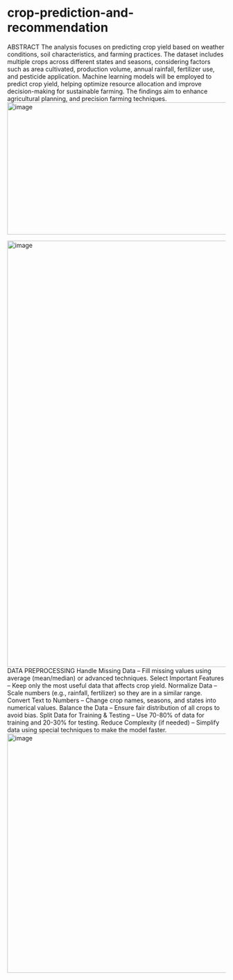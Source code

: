 # crop-prediction-and-recommendation
ABSTRACT
The analysis focuses on predicting crop yield based on weather conditions, soil characteristics, and farming practices.
 The dataset includes multiple crops across different states and seasons, considering factors such as area cultivated, production volume, annual rainfall, fertilizer use, and pesticide application. 
Machine learning models will be employed to predict crop yield, helping optimize resource allocation and improve decision-making for sustainable farming. 
The findings aim to enhance agricultural planning, and precision farming techniques.
<img width="3498" height="304" alt="image" src="https://github.com/user-attachments/assets/2ec41f0f-f9dd-40c4-9ed5-a68a8cbf80c9" />

<img width="1304" height="980" alt="image" src="https://github.com/user-attachments/assets/65614ddc-b701-4410-b70a-4e2ad5f1cb1b" />
DATA PREPROCESSING
Handle Missing Data – Fill missing values using average (mean/median) or advanced techniques.
Select Important Features – Keep only the most useful data that affects crop yield.
Normalize Data – Scale numbers (e.g., rainfall, fertilizer) so they are in a similar range.
Convert Text to Numbers – Change crop names, seasons, and states into numerical values.
Balance the Data – Ensure fair distribution of all crops to avoid bias.
Split Data for Training & Testing – Use 70-80% of data for training and 20-30% for testing.
Reduce Complexity (if needed) – Simplify data using special techniques to make the model faster.
<img width="1519" height="550" alt="image" src="https://github.com/user-attachments/assets/246e4e1b-2812-4f21-9c6d-6943d2533b53" />


